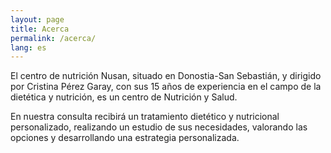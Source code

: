 ```yaml
---
layout: page
title: Acerca
permalink: /acerca/
lang: es
---
```


El centro de nutrición Nusan, situado en Donostia-San Sebastián, y dirigido por Cristina Pérez Garay, con sus 15 años de experiencia en el campo de la dietética y nutrición, es un centro de Nutrición y Salud.

En nuestra consulta recibirá un tratamiento dietético y nutricional personalizado, realizando un estudio de sus necesidades, valorando las opciones y desarrollando una estrategia personalizada.
